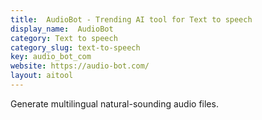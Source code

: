 ```yaml
---
title:  AudioBot - Trending AI tool for Text to speech
display_name:  AudioBot
category: Text to speech
category_slug: text-to-speech
key: audio_bot_com
website: https://audio-bot.com/
layout: aitool
---
```


Generate multilingual natural-sounding audio files.
